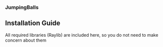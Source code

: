 ### JumpingBalls

## Installation Guide

All required libraries (Raylib) are included here, so you do not need to make concern about them

